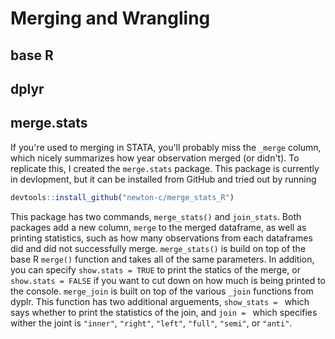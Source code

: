 # Merging and Wrangling

## base R

## dplyr

## merge.stats
If you're used to merging in STATA, you'll probably miss the `_merge` column, which nicely summarizes how year observation merged (or didn't).
To replicate this, I created the `merge.stats` package. This package is currently in devlopment, but it can be installed from GitHub and tried out by running

```r
devtools::install_github("newton-c/merge_stats_R")
```
This package has two commands, `merge_stats()` and `join_stats`. Both packages add a new column, `merge` to the merged dataframe, as well as printing statistics, such
as how many observations from each dataframes did and did not successfully merge. `merge_stats()` is build on top of the base R `merge()` function and takes all of the 
same parameters. In addition, you can specify `show.stats = TRUE` to print the statics of the merge, or `show.stats = FALSE` if you want to cut down on how
much is being printed to the console. `merge_join` is built on top of the various `_join` functions from dyplr. This function has two additional arguements, 
`show_stats = ` which says whether to print the statistics of the join, and `join = ` which specifies wither the joint is `"inner"`, `"right"`, `"left"`, `"full"`, `"semi"`, or `"anti"`.
